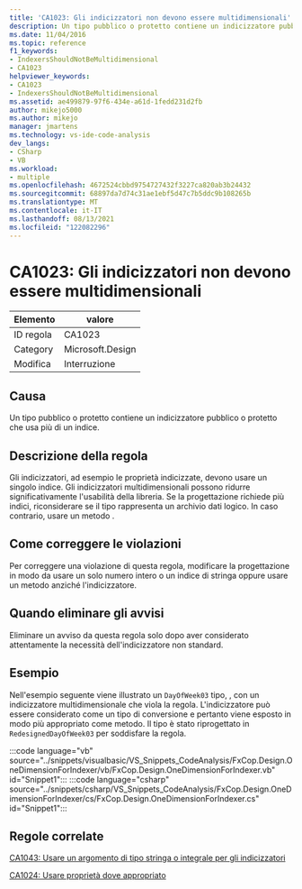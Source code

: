 ```yaml
---
title: 'CA1023: Gli indicizzatori non devono essere multidimensionali'
description: Un tipo pubblico o protetto contiene un indicizzatore pubblico o protetto che usa più di un indice.
ms.date: 11/04/2016
ms.topic: reference
f1_keywords:
- IndexersShouldNotBeMultidimensional
- CA1023
helpviewer_keywords:
- CA1023
- IndexersShouldNotBeMultidimensional
ms.assetid: ae499879-97f6-434e-a61d-1fedd231d2fb
author: mikejo5000
ms.author: mikejo
manager: jmartens
ms.technology: vs-ide-code-analysis
dev_langs:
- CSharp
- VB
ms.workload:
- multiple
ms.openlocfilehash: 4672524cbbd9754727432f3227ca820ab3b24432
ms.sourcegitcommit: 68897da7d74c31ae1ebf5d47c7b5ddc9b108265b
ms.translationtype: MT
ms.contentlocale: it-IT
ms.lasthandoff: 08/13/2021
ms.locfileid: "122082296"
---
```

# <a name="ca1023-indexers-should-not-be-multidimensional"></a>CA1023: Gli indicizzatori non devono essere multidimensionali

|Elemento|valore|
|-|-|
|ID regola|CA1023|
|Category|Microsoft.Design|
|Modifica|Interruzione|

## <a name="cause"></a>Causa
Un tipo pubblico o protetto contiene un indicizzatore pubblico o protetto che usa più di un indice.

## <a name="rule-description"></a>Descrizione della regola
Gli indicizzatori, ad esempio le proprietà indicizzate, devono usare un singolo indice. Gli indicizzatori multidimensionali possono ridurre significativamente l'usabilità della libreria. Se la progettazione richiede più indici, riconsiderare se il tipo rappresenta un archivio dati logico. In caso contrario, usare un metodo .

## <a name="how-to-fix-violations"></a>Come correggere le violazioni
Per correggere una violazione di questa regola, modificare la progettazione in modo da usare un solo numero intero o un indice di stringa oppure usare un metodo anziché l'indicizzatore.

## <a name="when-to-suppress-warnings"></a>Quando eliminare gli avvisi
Eliminare un avviso da questa regola solo dopo aver considerato attentamente la necessità dell'indicizzatore non standard.

## <a name="example"></a>Esempio
Nell'esempio seguente viene illustrato un `DayOfWeek03` tipo, , con un indicizzatore multidimensionale che viola la regola. L'indicizzatore può essere considerato come un tipo di conversione e pertanto viene esposto in modo più appropriato come metodo. Il tipo è stato riprogettato in `RedesignedDayOfWeek03` per soddisfare la regola.

:::code language="vb" source="../snippets/visualbasic/VS_Snippets_CodeAnalysis/FxCop.Design.OneDimensionForIndexer/vb/FxCop.Design.OneDimensionForIndexer.vb" id="Snippet1":::
:::code language="csharp" source="../snippets/csharp/VS_Snippets_CodeAnalysis/FxCop.Design.OneDimensionForIndexer/cs/FxCop.Design.OneDimensionForIndexer.cs" id="Snippet1":::

## <a name="related-rules"></a>Regole correlate
[CA1043: Usare un argomento di tipo stringa o integrale per gli indicizzatori](/dotnet/fundamentals/code-analysis/quality-rules/ca1043)

[CA1024: Usare proprietà dove appropriato](/dotnet/fundamentals/code-analysis/quality-rules/ca1024)
